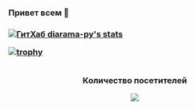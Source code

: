 <h3>Привет всем 👋<h3>

<p align="по центру">

[![ГитХаб diarama-py's stats](https://github-readme-stats.vercel.app/api?username=diarama-py)](https://github.com/anuraghazra/github-readme-stats)

[![trophy](https://github-profile-trophy.vercel.app/?username=diarama-py&theme=onedark)](https://github.com/GNRain/github-profile-trophy)

</p>

<p align="center"> 
 <br>Количество посетителей</br>
 <p align="center">
 <img src="https://profile-counter.glitch.me/diarama-py/count.svg " />
 </p>
</p>
